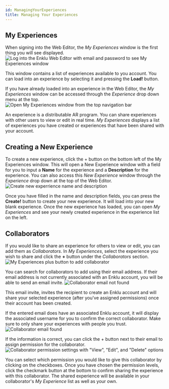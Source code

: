 ```yaml
---
id: ManagingYourExperiences
title: Managing Your Experiences
---
```


## My Experiences
When signing into the Web Editor, the *My Experiences* window is the first thing you will see displayed.
![Log into the Enklu Web Editor with email and password to see My Experiences window](/documentation/live/latest/img/product/ManagingYourExperiences_ExampleLogin.gif)

This window contains a list of experiences available to you account. You can load into an experience by selecting it and pressing the **Load!** button.

If you have already loaded into an experience in the Web Editor, the *My Experiences* window can be accessed through the *Experience* drop down menu at the top.
![Open My Experiences window from the top navigation bar](/documentation/live/latest/img/product/ManagingYourExperiences_ExperiencesDarkMatter.gif)

An experience is a distributable AR program. You can share experiences with other users to view or edit in real time. *My Experiences* displays a list of experiences you have created or experiences that have been shared with your account.

## Creating a New Experience

To create a new experience, click the + button on the bottom left of the My Experiences window. This will open a New Experience window with a field for you to input a **Name** for the experience and a **Description** for the experience. You can also access this *New Experience* window through the *Experience* drop down at the top of the Web Editor.
![Create new experrience name and description](/documentation/live/latest/img/product/ManagingYourExperiences_NewExperience.png)


Once you have filled in the name and description fields, you can press the **Create!** button to create your new experience. It will load into your new blank experience. Once the new experience has loaded, you can open *My Experiences* and see your newly created experience in the experience list on the left.

## Collaborators
If you would like to share an experience for others to view or edit, you can add them as *Collaborators*. In *My Experiences*, select the experience you wish to share and click the **+** button under the *Collaborators* section.
![My Experiences plus button to add collaborator](/documentation/live/latest/img/product/ManagingYourExperiences_MyExpAddCollab.png)

You can search for collaborators to add using their email address. If their email address is not currently associated with an Enklu account, you will be able to send an email invite.
![Collaborator email not found](/documentation/live/latest/img/product/ManagingYourExperiences_InviteCollab.png)

This email invite, invites the recipient to create an Enklu account and will share your selected experience (after you've assigned permissions) once their account has been created.

If the entered email does have an associated Enklu account, it will display the associated username for you to confirm the correct collaborator. Make sure to only share your experiences with people you trust.
![Collaborator email found](/documentation/live/latest/img/product/ManagingYourExperiences_InviteCollab02.png)

If the information is correct, you can click the + button next to their email to assign permission for the collaborator.
![Collaborator permission settings with "View", "Edit", and "Delete" options](/documentation/live/latest/img/product/ManagingYourExperiences_InviteCollabPerms.png)

You can select which permission you would like to give this collaborator by clicking on the checkboxes. Once you have chosen the permission levels, click the checkmark button at the bottom to confirm sharing the experience with this collaborator. The shared experience will be available in your collaborator's *My Experience* list as well as your own.